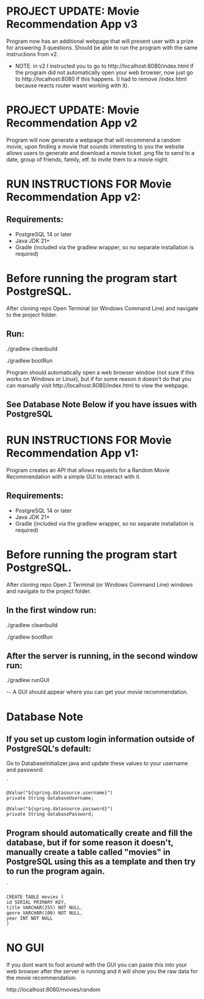 # PROJECT UPDATE: Movie Recommendation App v3

Program now has an additional webpage that will present user with a prize for answering 3 questions. Should be able to run the program with the same instructions from v2.

- NOTE:
in v2 I instructed you to go to http://localhost:8080/index.html if the program did not automatically open your web browser, now just go to http://localhost:8080 if this happens. (I had to remove /index.html because reacts router wasnt working with it).


# PROJECT UPDATE: Movie Recommendation App v2

Program will now generate a webpage that will recommend a random movie, upon finding a movie that sounds interesting to you the website allows users
to generate and download a movie ticket .png file to send to a date, group of friends, family, etf. to invite them to a movie night.

# RUN INSTRUCTIONS FOR Movie Recommendation App v2:

## Requirements:
- PostgreSQL 14 or later
- Java JDK 21+
- Gradle (included via the gradlew wrapper, so no separate installation is required)

# Before running the program start PostgreSQL.

After cloning repo Open Terminal (or Windows Command Line) and navigate to the project folder.

## Run:
./gradlew cleanbuild

./gradlew bootRun

Program should automatically open a web browser window (not sure if this works on Windows or Linux), but if for some reason it doesn't do that you can manually visit http://localhost:8080/index.html to view the webpage.

## See Database Note Below if you have issues with PostgreSQL

# RUN INSTRUCTIONS FOR Movie Recommendation App v1:

Program creates an API that allows requests for a Random Movie Recommendation with a simple GUI to interact with it.

## Requirements:
- PostgreSQL 14 or later
- Java JDK 21+
- Gradle (included via the gradlew wrapper, so no separate installation is required)


# Before running the program start PostgreSQL.

After cloning repo Open 2 Terminal (or Windows Command Line) windows and navigate to the project folder.

## In the first window run:
./gradlew cleanbuild

./gradlew bootRun

## After the server is running, in the second window run:
./gradlew runGUI

-- A GUI should appear where you can get your movie recommendation.

# Database Note

## If you set up custom login information outside of PostgreSQL's default:

Go to DatabaseInitializer.java and update these values to your username and password:

`  

    @Value("${spring.datasource.username}")
    private String databaseUsername;

    @Value("${spring.datasource.password}")
    private String databasePassword;



## Program should automatically create and fill the database, but if for some reason it doesn't, manually create a table called "movies" in PostgreSQL using this as a template and then try to run the program again.
`                     

    CREATE TABLE movies (
    id SERIAL PRIMARY KEY, 
    title VARCHAR(255) NOT NULL,
    genre VARCHAR(100) NOT NULL,
    year INT NOT NULL 
    )

# NO GUI
If you dont want to fool around with the GUI you can paste this into your web browser after the server is running and it will show you the raw data for the movie recommendation:

http://localhost:8080/movies/random
















